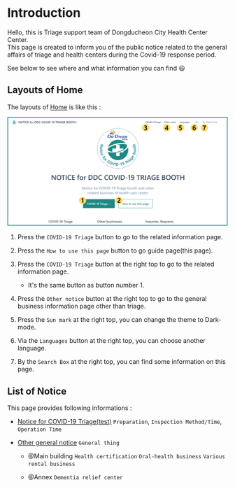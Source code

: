 # Introduction

Hello, this is Triage support team of Dongducheon City Health Center Center.  
This page is created to inform you of the public notice related to the general affairs of triage and health centers during the Covid-19 response period.

See below to see where and what information you can find :smiley:

## Layouts of Home

The layouts of [Home](../) is like this :

![layout-guide-01](./guide-rayout-01.png)

1. Press the `COVID-19 Triage` button to go to the related information page.

1. Press the `How to use this page` button to go guide page(this page).

1. Press the `COVID-19 Triage` button at the right top to go to the related information page.

    - It's the same button as button number 1.

1. Press the `Other notice` button at the right top to go to the general business information page other than triage.

1. Press the `Sun mark` at the right top, you can change the theme to Dark-mode.

1. Via the `Languages` button at the right top, you can choose another language.

1. By the `Search Box` at the right top, you can find some information on this page.

## List of Notice

This page provides following informations :

- [Notice for COVID-19 Triage(test)](../covid-19/) `Preparation`, `Inspection Method/Time`, `Operation Time`

- [Other general notice](../other/) `General thing`

  - @Main building `Health certification` `Oral-health business` `Various rental business`

  - @Annex `Dementia relief center`
